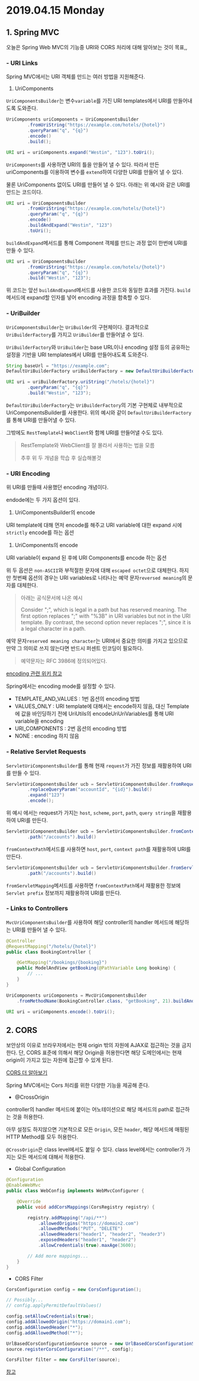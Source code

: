 # 2019.04.15 Monday

## 1. Spring MVC

오늘은 Spring Web MVC의 기능중 URI와 CORS 처리에 대해 알아보는 것이 목표,,

### - URI Links

Spring MVC에서는 URI 객체를 만드는 여러 방법을 지원해준다.

1. UriComponents

`UriComponentsBuilder`는 변수`variable`를 가진 URI templates에서 URI를 만들어내도록 도와준다.

```java
UriComponents uriComponents = UriComponentsBuilder
        .fromUriString("https://example.com/hotels/{hotel}")
        .queryParam("q", "{q}")
        .encode()
        .build();

URI uri = uriComponents.expand("Westin", "123").toUri();
```

`UriComponents`를 사용하면 URI의 틀을 만들어 낼 수 있다. 따라서 만든 uriComponents를 이용하여 변수를 `extend`하여 다양한 URI를 만들어 낼 수 있다.

물론 UriComponents 없이도 URI를 만들어 낼 수 있다. 아래는 위 예시와 같은 URI를 만드는 코드이다.

```java
URI uri = UriComponentsBuilder
        .fromUriString("https://example.com/hotels/{hotel}")
        .queryParam("q", "{q}")
        .encode()
        .buildAndExpand("Westin", "123")
        .toUri();
```

`buildAndExpand`메서드를 통해 Component 객체를 만드는 과정 없이 한번에 URI를 만들 수 있다.

```java
URI uri = UriComponentsBuilder
        .fromUriString("https://example.com/hotels/{hotel}")
        .queryParam("q", "{q}")
        .build("Westin", "123");
```

위 코드는 앞선 `buildAndExpand`메서드를 사용한 코드와 동일한 효과를 가진다. `build` 메서드에 expand할 인자를 넣어 encoding 과정을 함축할 수 있다.

### - UriBuilder

`UriComponentsBuilder`는 `UriBuilder`의 구현체이다. 결과적으로 `UriBuilderFactory`를 가지고 `UriBuilder`를 만들어낼 수 있다.

`UriBuilderFactory`와 `UriBuilder`는 base URL이나 encoding 설정 등의 공유하는 설정을 기반을 URI templates에서 URI를 만들어내도록 도와준다.

```java
String baseUrl = "https://example.com";
DefaultUriBuilderFactory uriBuilderFactory = new DefaultUriBuilderFactory(baseUrl);

URI uri = uriBuilderFactory.uriString("/hotels/{hotel}")
        .queryParam("q", "{q}")
        .build("Westin", "123");
```

`DefaultUriBuilderFactory`는 `UriBuilderFactory`의 기본 구현체로 내부적으로 UriComponentsBuilder를 사용한다. 위의 예시와 같이 `DefaultUriBuilderFactory`를 통해 URI를 만들어낼 수 있다.

그밖에도 `RestTemplate`나 `WebClient`와 함께 URI를 만들어낼 수도 있다.

> RestTemplate와 WebClient를 잘 몰라서 사용하는 법을 모름
>
> 추후 위 두 개념을 학습 후 실습해볼것

### - URI Encoding

위 URI를 만들때 사용했던 encoding 개념이다.

endode에는 두 가지 옵션이 있다.

1. UriComponentsBuilder의 encode

URI template에 대해 먼저 encode를 해주고 URI variable에 대한 expand 시에 `strictly` encode를 하는 옵션

1. UriComponents의 encode

URI variable이 expand 된 후에 URI Components를 encode 하는 옵션

위 두 옵션은 `non-ASCII`와 부적절한 문자에 대해 `escaped octet`으로 대체한다. 하지만 첫번째 옵션의 경우는 URI variables로 나타나는 예약 문자`reversed meaning`의 문자를 대체한다.

> 아래는 공식문서에 나온 예시
>
> Consider ";", which is legal in a path but has reserved meaning. The first option replaces ";" with "%3B" in URI variables but not in the URI template. By contrast, the second option never replaces ";", since it is a legal character in a path.

예약 문자`reserved meaning character`는 URI에서 중요한 의미를 가지고 있으므로 만약 그 의미로 쓰지 않는다면 반드시 퍼센트 인코딩이 필요하다.

> 예약문자는 RFC 3986에 정의되어있다.

[encoding 관련 위키 참고](https://en.wikipedia.org/wiki/Percent-encoding)

Spring에서는 encoding mode를 설정할 수 있다.

* TEMPLATE\_AND\_VALUES : 1번 옵션의 encoding 방법
* VALUES\_ONLY : URI template에 대해서는 encode하지 않음, 대신 Template에 값을 바인딩하기 전에 UriUtils의 encodeUriUriVariables를 통해 URI variable을 encoding
* URI\_COMPONENTS : 2번 옵션의 encoding 방법
* NONE : encoding 하지 않음

### - Relative Servlet Requests

`ServletUriComponentsBuilder`를 통해 현재 `request`가 가진 정보를 재활용하여 URI를 만들 수 있다.

```java
ServletUriComponentsBuilder ucb = ServletUriComponentsBuilder.fromRequest(request)
        .replaceQueryParam("accountId", "{id}").build()
        .expand("123")
        .encode();
```

위 예시 에서는 request가 가지는 `host`, `scheme`, `port`, `path`, `query string`을 재활용하여 URI를 만든다.

```java
ServletUriComponentsBuilder ucb = ServletUriComponentsBuilder.fromContextPath(request)
        .path("/accounts").build()
```

`fromContextPath`메서드를 사용하면 `host`, `port`, `context path`를 재활용하여 URI를 만든다.

```java
ServletUriComponentsBuilder ucb = ServletUriComponentsBuilder.fromServletMapping(request)
        .path("/accounts").build()
```

`fromServletMapping`메서드를 사용하면 `fromContextPath`에서 재활용한 정보에 `Servlet prefix` 정보까지 재활용하여 URI를 만든다.

### - Links to Controllers

`MvcUriComponentsBuilder`를 사용하여 해당 controller의 handler 메서드에 해당하는 URI를 만들어 낼 수 있다.

```java
@Controller
@RequestMapping("/hotels/{hotel}")
public class BookingController {

    @GetMapping("/bookings/{booking}")
    public ModelAndView getBooking(@PathVariable Long booking) {
        // ...
    }
}

UriComponents uriComponents = MvcUriComponentsBuilder
    .fromMethodName(BookingController.class, "getBooking", 21).buildAndExpand(42);

URI uri = uriComponents.encode().toUri();
```

## 2. CORS

보안상의 이유로 브라우저에서는 현재 origin 밖의 자원에 AJAX로 접근하는 것을 금지한다. 단, CORS 표준에 의해서 해당 Origin을 허용한다면 해당 도메인에서는 현재 origin이 가지고 있는 자원에 접근할 수 있게 된다.

[CORS 더 알아보기](https://developer.mozilla.org/en-US/docs/Web/HTTP/CORS)

Spring MVC에서는 Cors 처리를 위한 다양한 기능을 제공해 준다.

* @CrossOrigin

controller의 handler 메서드에 붙이는 어노테이션으로 해당 메서드의 path로 접근하는 것을 허용한다.

아무 설정도 하지않으면 기본적으로 모든 `Origin`, 모든 `header`, 해당 메서드에 매핑된 HTTP Method를 모두 허용한다.

`@CrossOrigin`은 class level에서도 붙일 수 있다. class level에서는 controller가 가지는 모든 메서드에 대해서 적용한다.

* Global Configuration

```java
@Configuration
@EnableWebMvc
public class WebConfig implements WebMvcConfigurer {

    @Override
    public void addCorsMappings(CorsRegistry registry) {

        registry.addMapping("/api/**")
            .allowedOrigins("https://domain2.com")
            .allowedMethods("PUT", "DELETE")
            .allowedHeaders("header1", "header2", "header3")
            .exposedHeaders("header1", "header2")
            .allowCredentials(true).maxAge(3600);

        // Add more mappings...
    }
}
```

* CORS Filter

```java
CorsConfiguration config = new CorsConfiguration();

// Possibly...
// config.applyPermitDefaultValues()

config.setAllowCredentials(true);
config.addAllowedOrigin("https://domain1.com");
config.addAllowedHeader("*");
config.addAllowedMethod("*");

UrlBasedCorsConfigurationSource source = new UrlBasedCorsConfigurationSource();
source.registerCorsConfiguration("/**", config);

CorsFilter filter = new CorsFilter(source);
```

[참고](https://docs.spring.io/spring/docs/current/spring-framework-reference/web.html)

